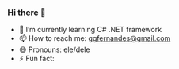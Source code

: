 ### Hi there 👋

- 🌱 I’m currently learning C# .NET framework
- 📫 How to reach me: ggfernandes@gmail.com
- 😄 Pronouns: ele/dele
- ⚡ Fun fact: 
